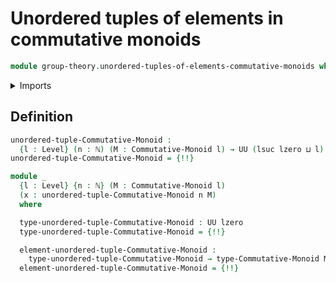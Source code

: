 # Unordered tuples of elements in commutative monoids

```agda
module group-theory.unordered-tuples-of-elements-commutative-monoids where
```

<details><summary>Imports</summary>

```agda
open import elementary-number-theory.natural-numbers

open import foundation.universe-levels
open import foundation.unordered-tuples

open import group-theory.commutative-monoids
```

</details>

## Definition

```agda
unordered-tuple-Commutative-Monoid :
  {l : Level} (n : ℕ) (M : Commutative-Monoid l) → UU (lsuc lzero ⊔ l)
unordered-tuple-Commutative-Monoid = {!!}

module _
  {l : Level} {n : ℕ} (M : Commutative-Monoid l)
  (x : unordered-tuple-Commutative-Monoid n M)
  where

  type-unordered-tuple-Commutative-Monoid : UU lzero
  type-unordered-tuple-Commutative-Monoid = {!!}

  element-unordered-tuple-Commutative-Monoid :
    type-unordered-tuple-Commutative-Monoid → type-Commutative-Monoid M
  element-unordered-tuple-Commutative-Monoid = {!!}
```
